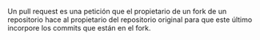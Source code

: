 Un pull request es una petición que el propietario de un fork de un repositorio hace al propietario del repositorio original para que este último incorpore los commits que están en el fork.
